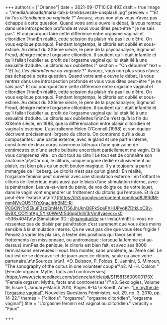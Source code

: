 +++
authors = ["Orianne"]
date = 2021-09-17T10:09:49Z
draft = true
image = "/media/uploads/maria-talks-lzmkbsvezde-unsplash.jpg"
preview = "_\"Et toi t’es clitoridienne ou vaginale_ ?\" Avouez, vous non plus vous n’avez pas échappé à cette question. Quand votre ami.e ouvre le débat, là vous rentrez dans une introspection profonde et vous vous dites peut-être “ je ne sais pas”. Et oui pourquoi faire cette différence entre orgasme vaginal et clitoridien ?\n\nEn réalité, cette scission du plaisir n’a pas lieu d’être. On vous explique pourquoi. Pendant longtemps, le clitoris est oublié et sous-estimé. Au début du XXIème siècle, le père de la psychanalyse, Sigmund Freud, dénigre même l’orgasme clitoridien. Il soutient qu’il était infantile et qu’il fallait l’oublier au profit de l’orgasme vaginal qui lui était lié à une sexualité d’adulte. Le clitoris aux oubliettes !"
section = "On débunke"
text = "_\"Et toi, t’es clitoridienne ou vaginale_ ?\" Avouez, vous non plus vous n’avez pas échappé à cette question. Quand votre ami·e ouvre le débat, là vous rentrez dans une introspection profonde et vous vous dites peut-être “ je ne sais pas”. Et oui pourquoi faire cette différence entre orgasme vaginal et clitoridien ?\n\nEn réalité, cette scission du plaisir n’a pas lieu d’être. On vous explique pourquoi. Pendant longtemps, le clitoris est oublié et sous-estimé. Au début du XXIème siècle, le père de la psychanalyse, Sigmund Freud, dénigre même l’orgasme clitoridien. Il soutient qu’il était infantile et qu’il fallait l’oublier au profit de l’orgasme vaginal qui lui était lié à une sexualité d’adulte. Le clitoris aux oubliettes !\n\nCe n’est qu’à la fin du XIXème siècle, en 1988, que la différenciation entre plaisir clitoridien et vaginal s'estompe. L’australienne Helen O’Connell (1998) et son équipe décrivent précisément l’organe du clitoris. On comprend qu’il a deux composantes : une partie externe, avec le gland et une partie interne, constituée de deux corps caverneux latéraux d’une quinzaine de centimètres et d’une arche bulbaire encerclant partiellement me vagin. Et là vous comprenez vite : on doit tout au clito ! Le tout est de connaître son anatomie.\n\nCar oui, le clitoris, unique organe dédié exclusivement au plaisir, est bien plus qu’un petit bouton magique. Il y a toujours la partie immergée de l’iceberg. Le clitoris n’est pas qu’un gland ! En réalité, l’orgasme féminin peut survenir avec une stimulation externe : en frottant le clitoris de l’extérieur, mais aussi par le biais d’une stimulation interne, avec la pénétration. Les va-et-vient du pénis, de vos doigts ou de votre jouet, dans le vagin vont engendrer un frottement du clitoris qui l’entoure. Et là ça peut-être l’extase.\n\n!\\[\\](https://lh3.googleusercontent.com/ksd8J9RdM-mmNVyOU5TfYcXnaJitrhBME-R-P0GCNtTn5EkuF3zgEmN4IvTI56JhUknQ8PkSpeFXHUPvgK7DtkLoCBv-BvBX_COYlhfAp_5Ylk0WeMr5d6qpl1nlV3rVm8yaevcx=s0 =536x404)\n\n(Simulation 3D : [@gangduclito](https://www.instagram.com/stories/highlights/17979422683098761/) sur insta)\n\nEt si vous ne ressentez pas de plaisir par pénétration c’est surement que vous êtes moins sensible à la stimulation interne. Ça ne veut pas dire que vous êtes frigide ! Pensez à varier les plaisirs, à tester des positions qui favorisent les frottements (en missionnaire, ou andromaque : lorsque la femme est au-dessus).\n\nPas de panique, le clitoris est bien fait, et avec ses 8000 terminaisons nerveuses il vous fera monter, sans problème, au 7ème ciel. Le tout est de se découvrir et de jouer avec ce clitoris, seule ou avec votre partenaire.\n\nSources :\n\n1. *O. Buisson, P. Foldes, E. Jannini, S. Mimoun, \"The sonography of the coitus in one volunteer couple\"\n2. M.-H. Colson \"[Female orgasm: Myths, facts and controversies](https://www.sciencedirect.com/science/article/pii/S115813600900173X \"Female orgasm: Myths, facts and controversies\")\"\n3. Sexologies, Volume 19, Issue 1, January–March 2010, Pages 8-14  \n   Koedt, Anne. \"[Le mythe de l’orgasme vaginal\"](https://www.cairn.info/revue-nouvelles-questions-feministes-2010-3-page-14.htm), Nouvelles Questions Féministes, vol. 29, no. 3, 2010, pp. 14-22."
themes = ["clitoris", "orgasme", "orgasme clitoridien", "orgasme vaginal"]
title = "L’orgasme féminin est vaginal ou clitoridien."
veracity = "Faux"

+++
